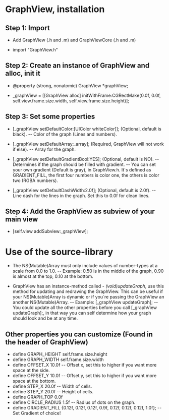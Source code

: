# GraphView, installation



## Step 1: Import

- Add GraphView (.h and .m) and GraphViewCore (.h and .m)

- import "GraphView.h"


## Step 2: Create an instance of GraphView and alloc, init it

- @property (strong, nonatomic) GraphView *graphView;

- _graphView = [[GraphView alloc] initWithFrame:CGRectMake(0.0f, 0.0f, self.view.frame.size.width, self.view.frame.size.height)];


## Step 3: Set some properties

- [_graphView setDefaultColor:[UIColor whiteColor]]; (Optional, default is black).
-- Color of the graph (Lines and numbers).

- [_graphView setDefaultArray:_array]; (Required, GraphView will not work if else).
-- Array for the graph.

- [_graphView setDefaultGradientBool:YES]; (Optional, default is NO).
-- Determines if the graph should be filled with gradient.
-- You can set your own gradient (Default is gray), in GraphView.h. It´s defined as GRADIENT_FILL, the first four numbers is color one, the others is color two (RGBA numbers).

- [_graphView setDefaultDashWidth:2.0f]; (Optional, default is 2.0f).
-- Line dash for the lines in the graph. Set this to 0.0f for clean lines.


## Step 4: Add the GraphView as subview of your main view

- [self.view addSubview:_graphView];



# Use of the source-library

- The NS(Mutable)Array must only include values of number-types at  a scale from 0.0 to 1.0. 
-- Example: 0.50 is in the middle of the graph, 0.90 is almost at the top, 0.10 at the bottom.

- GraphView has an instance-method called *- (void)updateGraph*, use this method for updating and redrawing the GraphView. This can be useful if your NS(Mutable)Array is dynamic or if you´re passing the GraphView an another NS(Mutable)Array.
-- Example: [_graphView updateGraph];
-- You could update all the other properties before you call [_graphView updateGraph];, in that way you can self determine how your graph should look and be at any time. 


## Other properties you can customize (Found in the header of GraphView)

- define GRAPH_HEIGHT self.frame.size.height
- define GRAPH_WIDTH self.frame.size.width
- define OFFSET_X 10.0f 
-- Offset x, set this to higher if you want more space at the side.
- define OFFSET_Y 10.0f 
-- Offset y, set this to higher if you want more space at the bottom.
- define STEP_X 20.0f 
-- Width of cells.
- define STEP_Y 20.0f 
-- Height of cells.
- define GRAPH_TOP 0.0f 
- define CIRCLE_RADIUS 1.5f 
-- Radius of dots on the graph.
- define GRADIENT_FILL {0.12f, 0.12f, 0.12f, 0.9f, 0.12f, 0.12f, 0.12f, 1.0f}; 
-- Set Gradient of choice!

